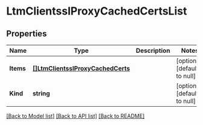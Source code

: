 # LtmClientsslProxyCachedCertsList

## Properties
Name | Type | Description | Notes
------------ | ------------- | ------------- | -------------
**Items** | [**[]LtmClientsslProxyCachedCerts**](ltm_clientsslProxy_cachedCerts.md) |  | [optional] [default to null]
**Kind** | **string** |  | [optional] [default to null]

[[Back to Model list]](../README.md#documentation-for-models) [[Back to API list]](../README.md#documentation-for-api-endpoints) [[Back to README]](../README.md)


